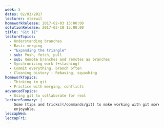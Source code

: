 ```yaml
---
week: 5
dates: 02/03/2017
lecturer: mterwil
homeworkRelease: 2017-02-03 15:00:00
solutionRelease: 2017-02-10 15:00:00
title: "Git II"
lectureTopics:
  - Understanding branches
  - Basic merging
  - "Expanding the triangle"
  - sub: Push, fetch, pull
  - sub: Remote branches and remotes as branches
  - Synchronizing work (+stashing)
  - Commit everything, branch often
  - Cleaning history - Rebasing, squashing
homeworkTopics:
  - Thinking in git
  - Practice with merging, conflicts
advancedTopics:
  - Using git to collaborate for real
lectureSummary: |
    Some [tips and tricks](/commands/git) to make working with git more
    enjoyable.
leccapWed:
leccapFri:
---
```

